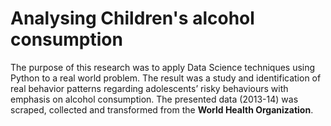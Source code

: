 # Analysing Children's alcohol consumption

The purpose of this research was to apply Data Science techniques using Python to a real world problem. The result was a study and identification of real behavior patterns regarding adolescents’ risky behaviours with emphasis on alcohol consumption. The presented data (2013-14) was scraped, collected and transformed from the **World Health Organization**. 
